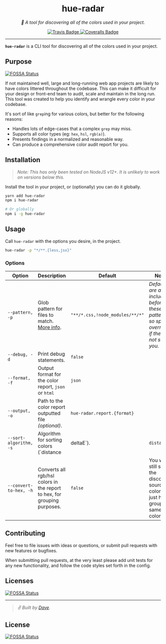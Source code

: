 <div align="center" margin="0 auto 20px">
  <h1>hue-radar</h1>
  <p style="font-style: italic;">
    🎨 A tool for discovering all of the colors used in your project.
  </p>
  <div>
    <a href="https://travis-ci.com/github/himynameisdave/hue-radar">
      <img src="https://travis-ci.com/himynameisdave/hue-radar.svg?branch=main" alt="Travis Badge" />
    </a>
    <a href="https://coveralls.io/github/himynameisdave/hue-radar?branch=main">
      <img src="https://coveralls.io/repos/github/himynameisdave/hue-radar/badge.svg?branch=main" alt="Coveralls Badge" />
    </a>
  </div>
</div>

---

**`hue-radar`** is a CLI tool for discovering all of the colors used in your project.

## Purpose
[![FOSSA Status](https://app.fossa.com/api/projects/git%2Bgithub.com%2Fhimynameisdave%2Fhue-radar.svg?type=shield)](https://app.fossa.com/projects/git%2Bgithub.com%2Fhimynameisdave%2Fhue-radar?ref=badge_shield)


If not maintained well, large and long-running web app projects are likely to have colors littered throughout the codebase. This can make it difficult for your design or front-end team to audit, scale and maintain in the long run. This tool was created to help you identify and wrangle every color in your codebase.

It's sort of like `grep`ing for various colors, but better for the following reasons:

- Handles lots of edge-cases that a complex `grep` may miss.
- Supports all color types (eg: `hex`, `hsl`, `rgb(a)`).
- Presents findings in a normalized and reasonable way.
- Can produce a comprehensive color audit report for you.

## Installation

> _Note: This has only been tested on NodeJS v12+. It is unlikely to work on versions below this._

Install the tool in your project, or (optionally) you can do it globally.

```bash
yarn add hue-radar
npm i hue-radar

# Or globally
npm i -g hue-radar
```

## Usage

Call `hue-radar` with the options you desire, in the project.

```bash
hue-radar -p "*/**.{less,jsx}"
```

### Options

Option | Description | Default | Notes
--- | --- | --- | ---
`--pattern, -p` | Glob pattern for files to match. [More info](https://github.com/isaacs/minimatch#usage). | `"**/*.css,!node_modules/**/*"` | _Defaults are always included before these patterns., so specify overrides if these do not suit you._
`--debug, -d` | Print debug statements. | `false` | 
`--format, -f` | Output format for the color report, `json` or `html` | `json` | 
`--output, -o` | Path to the color report outputted file _(optional)_. | `hue-radar.report.{format}` | 
`--sort-algorithm, -s` | Algorithm for sorting colors (`distance | deltaE`). | `distance` | Sort by either [Euclidean distance](https://gka.github.io/chroma.js/#chroma-distance) (`distance`) or [deltaE color difference](https://gka.github.io/chroma.js/#chroma-deltae) (`deltaE`).
`--convert-to-hex, -h` | Converts all rgb/hsl colors in the report to hex, for grouping purposes. | `false` | You will still see the discovered source color, this just helps group same colors.

## Contributing

Feel free to file issues with ideas or questions, or submit pull requests with new features or bugfixes.

When submitting pull requests, at the very least please add unit tests for any new functionality, and follow the code styles set forth in the config.

## Licenses

[![FOSSA Status](https://app.fossa.com/api/projects/git%2Bgithub.com%2Fhimynameisdave%2Fhue-radar.svg?type=large)](https://app.fossa.com/projects/git%2Bgithub.com%2Fhimynameisdave%2Fhue-radar?ref=badge_large)

---
> _✌️ Built by [Dave](https://github.com/himynameisdave)._


## License
[![FOSSA Status](https://app.fossa.com/api/projects/git%2Bgithub.com%2Fhimynameisdave%2Fhue-radar.svg?type=large)](https://app.fossa.com/projects/git%2Bgithub.com%2Fhimynameisdave%2Fhue-radar?ref=badge_large)
